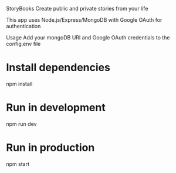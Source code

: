 StoryBooks
Create public and private stories from your life

This app uses Node.js/Express/MongoDB with Google OAuth for authentication

Usage
Add your mongoDB URI and Google OAuth credentials to the config.env file

# Install dependencies
npm install

# Run in development
npm run dev

# Run in production
npm start
